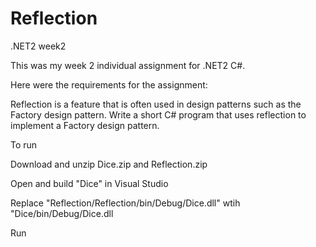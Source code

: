 # Reflection

.NET2 week2

This was my week 2 individual assignment for .NET2 C#.

Here were the requirements for the assignment:

Reflection is a feature that is often used in design patterns such as the Factory design pattern.  Write a short C# program that uses reflection to implement a Factory design pattern.

To run

Download and unzip Dice.zip and Reflection.zip

Open and build "Dice" in Visual Studio

Replace "Reflection/Reflection/bin/Debug/Dice.dll" wtih "Dice/bin/Debug/Dice.dll

Run 
